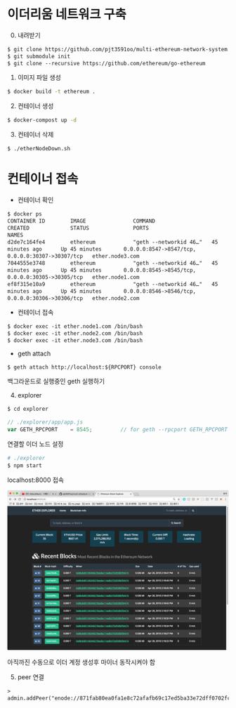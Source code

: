 # 이더리움 네트워크 구축

0. 내려받기

```
$ git clone https://github.com/pjt3591oo/multi-ethereum-network-system
$ git submodule init
$ git clone --recursive https://github.com/ethereum/go-ethereum
```

1. 이미지 파일 생성

```sh
$ docker build -t ethereum .
```

2. 컨테이너 생성

```sh
$ docker-compost up -d
```

3. 컨테이너 삭제

```sh
$ ./etherNodeDown.sh
```

#  컨테이너 접속

* 컨테이너 확인

```
$ docker ps
CONTAINER ID        IMAGE               COMMAND                  CREATED             STATUS              PORTS                                              NAMES
d2de7c164fe4        ethereum            "geth --networkid 46…"   45 minutes ago      Up 45 minutes       0.0.0.0:8547->8547/tcp, 0.0.0.0:30307->30307/tcp   ether.node3.com
7044555e3748        ethereum            "geth --networkid 46…"   45 minutes ago      Up 45 minutes       0.0.0.0:8545->8545/tcp, 0.0.0.0:30305->30305/tcp   ether.node1.com
ef8f315e10a9        ethereum            "geth --networkid 46…"   45 minutes ago      Up 45 minutes       0.0.0.0:8546->8546/tcp, 0.0.0.0:30306->30306/tcp   ether.node2.com
```

* 컨테이너 접속

 ```
$ docker exec -it ether.node1.com /bin/bash
$ docker exec -it ether.node2.com /bin/bash
$ docker exec -it ether.node3.com /bin/bash
 ```

* geth attach

```
$ geth attach http://localhost:${RPCPORT} console
```

백그라운드로 실행중인 geth 실행하기

4. explorer

```bash
$ cd explorer
```

```javascript
// ./explorer/app/app.js
var GETH_RPCPORT  	= 8545; 		// for geth --rpcport GETH_RPCPORT
```

연결할 이더 노드 설정

```bash
# ./explorer
$ npm start
```

localhost:8000 접속

![explorer main page](./images/explorer_main.png)

아직까진 수동으로 이더 계정 생성후 마이너 동작시켜야 함

5. peer 연결

```
> admin.addPeer("enode://871fab80ea0fa1e8c72afafb69c17ed5ba33e72dff0702fcf6f74cf1d129568dca5af4c05ac8e95f66043372152e25e631d8360a11a43429c17e1a7b7b3f10fa@192.168.1.25:30305")
```
